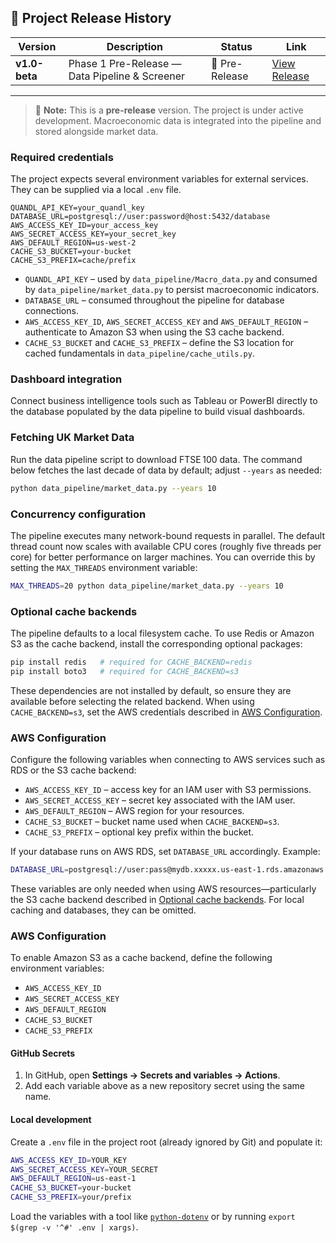 ## 📢 Project Release History

| Version | Description | Status | Link |
|---|---|---|---|
| **v1.0-beta** | Phase 1 Pre-Release — Data Pipeline & Screener | 🚧 Pre-Release | [View Release](https://github.com/DataByRajesh/EquityAlphaEngine/releases/tag/v1.0-beta) |

---

> 📝 **Note:**
> This is a **pre-release** version. The project is under active development.
> Macroeconomic data is integrated into the pipeline and stored alongside market
> data.

### Required credentials

The project expects several environment variables for external services. They
can be supplied via a local `.env` file.

```env
QUANDL_API_KEY=your_quandl_key
DATABASE_URL=postgresql://user:password@host:5432/database
AWS_ACCESS_KEY_ID=your_access_key
AWS_SECRET_ACCESS_KEY=your_secret_key
AWS_DEFAULT_REGION=us-west-2
CACHE_S3_BUCKET=your-bucket
CACHE_S3_PREFIX=cache/prefix
```

- `QUANDL_API_KEY` – used by `data_pipeline/Macro_data.py` and consumed by
  `data_pipeline/market_data.py` to persist macroeconomic indicators.
- `DATABASE_URL` – consumed throughout the pipeline for database connections.
- `AWS_ACCESS_KEY_ID`, `AWS_SECRET_ACCESS_KEY` and `AWS_DEFAULT_REGION` –
  authenticate to Amazon S3 when using the S3 cache backend.
- `CACHE_S3_BUCKET` and `CACHE_S3_PREFIX` – define the S3 location for cached
  fundamentals in `data_pipeline/cache_utils.py`.

### Dashboard integration

Connect business intelligence tools such as Tableau or PowerBI directly to the
database populated by the data pipeline to build visual dashboards.

### Fetching UK Market Data

Run the data pipeline script to download FTSE 100 data. The command below
fetches the last decade of data by default; adjust `--years` as needed:

```bash
python data_pipeline/market_data.py --years 10
```


### Concurrency configuration

The pipeline executes many network-bound requests in parallel. The default
thread count now scales with available CPU cores (roughly five threads per
core) for better performance on larger machines. You can override this by
setting the `MAX_THREADS` environment variable:

```bash
MAX_THREADS=20 python data_pipeline/market_data.py --years 10
```


### Optional cache backends

The pipeline defaults to a local filesystem cache. To use Redis or Amazon S3
as the cache backend, install the corresponding optional packages:

```bash
pip install redis   # required for CACHE_BACKEND=redis
pip install boto3   # required for CACHE_BACKEND=s3
```

These dependencies are not installed by default, so ensure they are available
before selecting the related backend. When using `CACHE_BACKEND=s3`, set the
AWS credentials described in [AWS Configuration](#aws-configuration).

### AWS Configuration

Configure the following variables when connecting to AWS services such as RDS
or the S3 cache backend:

- `AWS_ACCESS_KEY_ID` – access key for an IAM user with S3 permissions.
- `AWS_SECRET_ACCESS_KEY` – secret key associated with the IAM user.
- `AWS_DEFAULT_REGION` – AWS region for your resources.
- `CACHE_S3_BUCKET` – bucket name used when `CACHE_BACKEND=s3`.
- `CACHE_S3_PREFIX` – optional key prefix within the bucket.

If your database runs on AWS RDS, set `DATABASE_URL` accordingly. Example:

```bash
DATABASE_URL=postgresql://user:pass@mydb.xxxxx.us-east-1.rds.amazonaws.com:5432/dbname
```

These variables are only needed when using AWS resources—particularly the S3
cache backend described in [Optional cache backends](#optional-cache-backends).
For local caching and databases, they can be omitted.

### AWS Configuration

To enable Amazon S3 as a cache backend, define the following environment variables:

- `AWS_ACCESS_KEY_ID`
- `AWS_SECRET_ACCESS_KEY`
- `AWS_DEFAULT_REGION`
- `CACHE_S3_BUCKET`
- `CACHE_S3_PREFIX`

#### GitHub Secrets

1. In GitHub, open **Settings → Secrets and variables → Actions**.
2. Add each variable above as a new repository secret using the same name.

#### Local development

Create a `.env` file in the project root (already ignored by Git) and populate it:

```bash
AWS_ACCESS_KEY_ID=YOUR_KEY
AWS_SECRET_ACCESS_KEY=YOUR_SECRET
AWS_DEFAULT_REGION=us-east-1
CACHE_S3_BUCKET=your-bucket
CACHE_S3_PREFIX=your/prefix
```

Load the variables with a tool like [`python-dotenv`](https://github.com/theskumar/python-dotenv) or by running `export $(grep -v '^#' .env | xargs)`.

